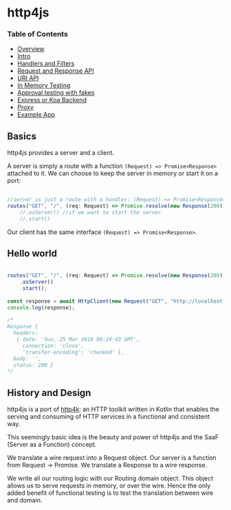 # http4js

### Table of Contents

- [Overview](/http4js/#basics)
- [Intro](/http4js/Intro/#intro)
- [Handlers and Filters](/http4js/Handlers-and-filters/#handlers-and-filters)
- [Request and Response API](/http4js/Request-and-response-api/#request-and-response-api)
- [URI API](/http4js/Uri-api/#uri-api)
- [In Memory Testing](/http4js/In-memory-testing/#in-memory-testing)
- [Approval testing with fakes](/http4js/Approval-testing-with-fakes/#approval-testing-with-fakes)
- [Express or Koa Backend](/http4js/Express-or-koa-backend/#express-or-koa-backend)
- [Proxy](/http4js/Proxy/#proxy)
- [Example App](https://github.com/TomShacham/http4js-eg)

## Basics

http4js provides a server and a client.

A server is simply a route with a function `(Request) => Promise<Response>` attached to it.
We can choose to keep the server in memory or start it on a port:

```typescript
 
//server is just a route with a handler: (Request) => Promise<Response>
routes("GET", "/", (req: Request) => Promise.resolve(new Response(200)))
    //.asServer() //if we want to start the server
    //.start()
```

Our client has the same interface `(Request) => Promise<Response>`.

## Hello world

```typescript
 
routes("GET", "/", (req: Request) => Promise.resolve(new Response(200)))
    .asServer()
    .start();
 
const response = await HttpClient(new Request("GET", "http://localhost:3000/path"));
console.log(response);
     
/*
Response {
  headers: 
   { date: 'Sun, 25 Mar 2018 09:24:43 GMT',
     connection: 'close',
     'transfer-encoding': 'chunked' },
  body: '',
  status: 200 }
*/

```

## History and Design

http4js is a port of [http4k](https://github.com/http4k/http4k): 
an HTTP toolkit written in Kotlin that enables the serving and 
consuming of HTTP services in a functional and consistent way. 

This seemingly basic idea is the beauty and power of http4js and the SaaF (Server as a Function) concept.

We translate a wire request into a Request object. 
Our server is a function from Request -> Promise<Response>.
We translate a Response to a wire response. 

We write all our routing logic with our Routing domain object.
This object allows us to serve requests in memory, or over the wire.
Hence the only added benefit of functional testing is to test the translation between wire and domain.
